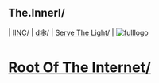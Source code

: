 ## The.InnerI/ 
| [IINC/](http://iinc.hns.to/) | [d🕸/](http://xn--d-rn3s.hns.to/) | [Serve The Light/](http://workinthedark.servethelight.hns.to/) |
[![fulllogo](https://user-images.githubusercontent.com/37987346/137068203-fed71bea-3177-4888-af92-99e7a24e4a96.jpg)](http://inneri.hns.to/)

# [Root Of The Internet/](http://rootoftheinternet.hns.to/)
